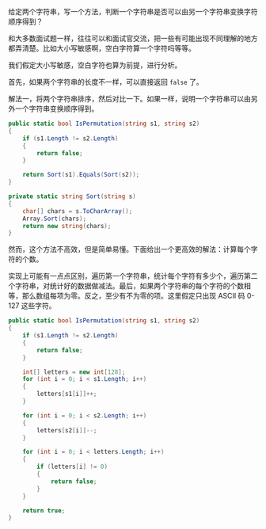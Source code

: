 给定两个字符串，写一个方法，判断一个字符串是否可以由另一个字符串变换字符顺序得到？

和大多数面试题一样，往往可以和面试官交流，把一些有可能出现不同理解的地方都弄清楚。比如大小写敏感啊，空白字符算一个字符吗等等。

我们假定大小写敏感，空白字符也算为前提，进行分析。

首先，如果两个字符串的长度不一样，可以直接返回 `false` 了。

解法一，将两个字符串排序，然后对比一下。如果一样，说明一个字符串可以由另外一个字符串变换顺序得到。
``` csharp
public static bool IsPermutation(string s1, string s2)
{
    if (s1.Length != s2.Length)
    {
        return false;
    }

    return Sort(s1).Equals(Sort(s2));
}

private static string Sort(string s)
{
    char[] chars = s.ToCharArray();
    Array.Sort(chars);
    return new string(chars);
}
```
然而，这个方法不高效，但是简单易懂。下面给出一个更高效的解法：计算每个字符的个数。

实现上可能有一点点区别，遍历第一个字符串，统计每个字符有多少个，遍历第二个字符串，对统计好的数据做减法。最后，如果两个字符串的每个字符的个数相等，那么数组每项为零。反之，至少有不为零的项。这里假定只出现 ASCII 码 0-127 这些字符。
``` csharp
public static bool IsPermutation(string s1, string s2)
{
    if (s1.Length != s2.Length)
    {
        return false;
    }

    int[] letters = new int[128];
    for (int i = 0; i < s1.Length; i++)
    {
        letters[s1[i]]++;
    }

    for (int i = 0; i < s2.Length; i++)
    {
        letters[s2[i]]--;
    }

    for (int i = 0; i < letters.Length; i++)
    {
        if (letters[i] != 0)
        {
            return false;
        }
    }

    return true;
}
```
